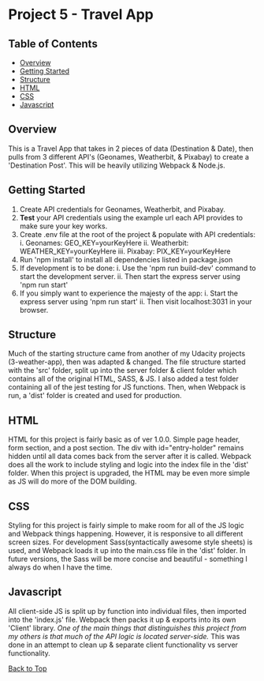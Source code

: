 # Project 5 - Travel App

## Table of Contents

* [Overview](#overview)
* [Getting Started](#getting-started)
* [Structure](#structure)
* [HTML](#html)
* [CSS](#css)
* [Javascript](#javascript)


## Overview
This is a Travel App that takes in 2 pieces of data (Destination & Date), then pulls from 3 different API's (Geonames, Weatherbit, & Pixabay) to create a 'Destination Post'. This will be heavily utilizing Webpack & Node.js.

## Getting Started
1. Create API credentials for Geonames, Weatherbit, and Pixabay.
2. **Test** your API credentials using the example url each API provides to make sure your key works.
3. Create .env file at the root of the project & populate with API credentials:
  i. Geonames: GEO_KEY=yourKeyHere
  ii. Weatherbit: WEATHER_KEY=yourKeyHere
  iii. Pixabay: PIX_KEY=yourKeyHere
4. Run 'npm install' to install all dependencies listed in package.json
5. If development is to be done:
  i. Use the 'npm run build-dev' command to start the development server.
  ii. Then start the express server using 'npm run start'
6. If you simply want to experience the majesty of the app:
  i. Start the express server using 'npm run start'
  ii. Then visit localhost:3031 in your browser.


## Structure
Much of the starting structure came from another of my Udacity projects (3-weather-app), then was adapted & changed. The file structure started with the 'src' folder, split up into the server folder & client folder which contains all of the original HTML, SASS, & JS. I also added a test folder containing all of the jest testing for JS functions. Then, when Webpack is run, a 'dist' folder is created and used for production.


## HTML
HTML for this project is fairly basic as of ver 1.0.0. Simple page header, form section, and a post section. The div with id="entry-holder" remains hidden until all data comes back from the server after it is called. Webpack does all the work to include styling and logic into the index file in the 'dist' folder. When this project is upgraded, the HTML may be even more simple as JS will do more of the DOM building.


## CSS
Styling for this project is fairly simple to make room for all of the JS logic and Webpack things happening. However, it is responsive to all different screen sizes. For development Sass(syntactically awesome style sheets) is used, and Webpack loads it up into the main.css file in the 'dist' folder. In future versions, the Sass will be more concise and beautiful - something I always do when I have the time.


## Javascript
All client-side JS is split up by function into individual files, then imported into the 'index.js' file. Webpack then packs it up & exports into its own 'Client' library. *One of the main things that distinguishes this project from my others is that much of the API logic is located server-side.* This was done in an attempt to clean up & separate client functionality vs server functionality.

[Back to Top](#table-of-contents)
